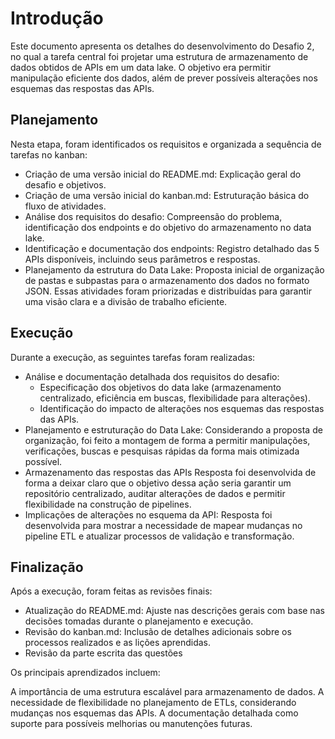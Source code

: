 # Introdução
Este documento apresenta os detalhes do desenvolvimento do Desafio 2, no qual a tarefa central foi projetar uma estrutura de armazenamento de dados obtidos de APIs em um data lake. O objetivo era permitir manipulação eficiente dos dados, além de prever possíveis alterações nos esquemas das respostas das APIs.

## Planejamento
Nesta etapa, foram identificados os requisitos e organizada a sequência de tarefas no kanban:
- Criação de uma versão inicial do README.md: Explicação geral do desafio e objetivos.
- Criação de uma versão inicial do kanban.md: Estruturação básica do fluxo de atividades.
- Análise dos requisitos do desafio: Compreensão do problema, identificação dos endpoints e do objetivo do armazenamento no data lake.
- Identificação e documentação dos endpoints: Registro detalhado das 5 APIs disponíveis, incluindo seus parâmetros e respostas.
- Planejamento da estrutura do Data Lake: Proposta inicial de organização de pastas e subpastas para o armazenamento dos dados no formato JSON.
Essas atividades foram priorizadas e distribuídas para garantir uma visão clara e a divisão de trabalho eficiente.

## Execução
Durante a execução, as seguintes tarefas foram realizadas:
- Análise e documentação detalhada dos requisitos do desafio:
  - Especificação dos objetivos do data lake (armazenamento centralizado, eficiência em buscas, flexibilidade para alterações).
  - Identificação do impacto de alterações nos esquemas das respostas das APIs.
- Planejamento e estruturação do Data Lake: Considerando a proposta de organização, foi feito a montagem de forma a permitir manipulações, verificações, buscas e pesquisas rápidas da forma mais otimizada possível.
- Armazenamento das respostas das APIs
Resposta foi desenvolvida de forma a deixar claro que o objetivo dessa ação seria garantir um repositório centralizado, auditar alterações de dados e permitir flexibilidade na construção de pipelines.
- Implicações de alterações no esquema da API:
Resposta foi desenvolvida para mostrar a necessidade de mapear mudanças no pipeline ETL e atualizar processos de validação e transformação.

## Finalização
Após a execução, foram feitas as revisões finais:
- Atualização do README.md: Ajuste nas descrições gerais com base nas decisões tomadas durante o planejamento e execução.
- Revisão do kanban.md: Inclusão de detalhes adicionais sobre os processos realizados e as lições aprendidas.
- Revisão da parte escrita das questões



Os principais aprendizados incluem:

A importância de uma estrutura escalável para armazenamento de dados.
A necessidade de flexibilidade no planejamento de ETLs, considerando mudanças nos esquemas das APIs.
A documentação detalhada como suporte para possíveis melhorias ou manutenções futuras.
